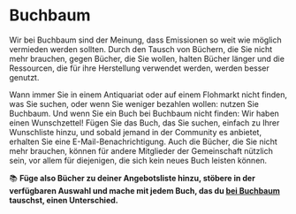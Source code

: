 # Buchbaum

Wir bei Buchbaum sind der Meinung, dass Emissionen so weit wie möglich vermieden werden sollten. Durch den Tausch von Büchern, die Sie nicht mehr brauchen, gegen Bücher, die Sie wollen, halten Bücher länger und die Ressourcen, die für ihre Herstellung verwendet werden, werden besser genutzt.

Wann immer Sie in einem Antiquariat oder auf einem Flohmarkt nicht finden, was Sie suchen, oder wenn Sie weniger bezahlen wollen: nutzen Sie Buchbaum. Und wenn Sie ein Buch bei Buchbaum nicht finden: Wir haben einen Wunschzettel! Fügen Sie das Buch, das Sie suchen, einfach zu Ihrer Wunschliste hinzu, und sobald jemand in der Community es anbietet, erhalten Sie eine E-Mail-Benachrichtigung. Auch die Bücher, die Sie nicht mehr brauchen, können für andere Mitglieder der Gemeinschaft nützlich sein, vor allem für diejenigen, die sich kein neues Buch leisten können.

📚 **Füge also Bücher zu deiner Angebotsliste hinzu, stöbere in der verfügbaren Auswahl und mache mit jedem Buch, das du [bei Buchbaum](https://buchbaum.de) tauschst, einen Unterschied.**
